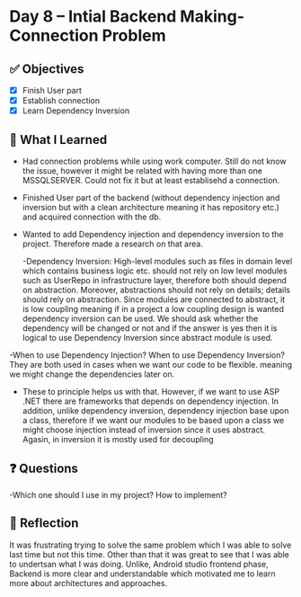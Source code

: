 # Day 8 – Intial Backend Making-Connection Problem

## ✅ Objectives
- [x] Finish User part
- [x] Establish connection
- [x] Learn Dependency Inversion

## 📘 What I Learned

- Had connection problems while using work computer. Still do not know the issue, however it might be related with having more than one MSSQLSERVER. Could not fix it but at least
establisehd a connection.

- Finished User part of the backend (without dependency injection and inversion but with a clean architecture meaning it has repository etc.) and acquired connection with the db.
  
- Wanted to add Dependency injection and dependency inversion to the project. Therefore made a research on that area.

  -Dependency Inversion: High-level modules such as files in domain level which contains business logic etc. should not rely on low level modules such as UserRepo in infrastructure layer, 
therefore both should depend on abstraction. Moreover, abstractions should not rely on details; details should rely on abstraction. Since modules are connected to abstract, 
it is low coupling meaning if in a project a low coupling design is wanted dependency inversion can be used. We should ask whether the dependency will be changed or not 
and if the answer is yes then it is logical to use Dependency Inversion since abstract module is used.

-When to use Dependency Injection? When to use Dependency Inversion? They are both used in cases when we want our code to be flexible. meaning we might change the dependencies later on. 
- These to principle helps us with that. However, if we want to use ASP .NET there are frameworks that depends on dependency injection. In addition, unlike dependency inversion, dependency injection base upon a class, 
therefore if we want our modules to be based upon a class we might choose injection instead of inversion since it uses abstract. Agasin, in inversion it is mostly used for decoupling

## ❓ Questions
-Which one should I use in my project? How to implement?

## 💬 Reflection
It was frustrating trying to solve the same problem which I was able to solve last time but not this time. Other than that it was great to see that I was able to undertsan what I was doing.
Unlike, Android studio frontend phase, Backend is more clear and understandable which motivated me to learn more about architectures and approaches.
